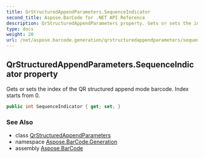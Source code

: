 ```yaml
---
title: QrStructuredAppendParameters.SequenceIndicator
second_title: Aspose.BarCode for .NET API Reference
description: QrStructuredAppendParameters property. Gets or sets the index of the QR structured append mode barcode. Index starts from 0
type: docs
weight: 20
url: /net/aspose.barcode.generation/qrstructuredappendparameters/sequenceindicator/
---
```

## QrStructuredAppendParameters.SequenceIndicator property

Gets or sets the index of the QR structured append mode barcode. Index starts from 0.

```csharp
public int SequenceIndicator { get; set; }
```

### See Also

* class [QrStructuredAppendParameters](../)
* namespace [Aspose.BarCode.Generation](../../qrstructuredappendparameters/)
* assembly [Aspose.BarCode](../../../)


